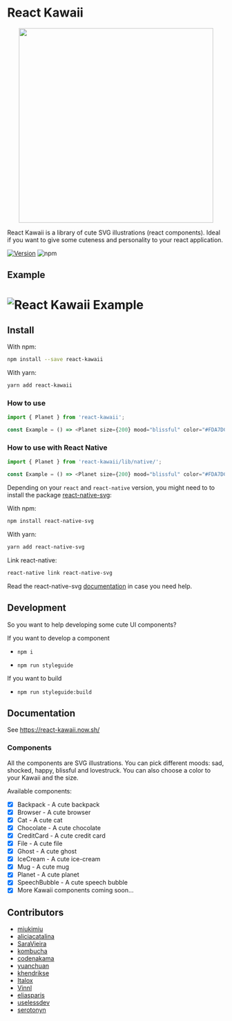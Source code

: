 # React Kawaii

<div align="center" markdown="1">
  <img src="https://raw.githubusercontent.com/miukimiu/react-kawaii/master/docs/images/react-kawaii-logo%402x.png" width="450">
</div>

React Kawaii is a library of cute SVG illustrations (react components). Ideal if you want to give some cuteness and personality to your react application.

[![Version](https://img.shields.io/npm/v/react-kawaii.svg?style=flat-square)](https://www.npmjs.com/package/react-kawaii)
![npm](https://img.shields.io/npm/dt/react-kawaii.svg)

## Example

# ![React Kawaii Example](https://github.com/miukimiu/react-kawaii/blob/master/docs/images/react-kawaii-example.gif?raw=true)

## Install

With npm:

```sh
npm install --save react-kawaii
```

With yarn:

```sh
yarn add react-kawaii
```

### How to use

```javascript
import { Planet } from 'react-kawaii';

const Example = () => <Planet size={200} mood="blissful" color="#FDA7DC" />;
```

### How to use with React Native

```javascript
import { Planet } from 'react-kawaii/lib/native/';

const Example = () => <Planet size={200} mood="blissful" color="#FDA7DC" />;
```

Depending on your `react` and `react-native` version, you might need to to install the package
[react-native-svg](https://github.com/react-native-community/react-native-svg):

With npm:

```sh
npm install react-native-svg
```

With yarn:

```sh
yarn add react-native-svg
```

Link react-native:

```sh
react-native link react-native-svg
```

Read the react-native-svg [documentation](https://github.com/react-native-community/react-native-svg) in case you need help.

## Development

So you want to help developing some cute UI components?

If you want to develop a component

- `npm i`

- `npm run styleguide`

If you want to build

- `npm run styleguide:build`

## Documentation

See https://react-kawaii.now.sh/

### Components

All the components are SVG illustrations. You can pick different moods: sad, shocked, happy, blissful and lovestruck. You can also choose a color to your Kawaii and the size.

Available components:

- [x] Backpack - A cute backpack
- [x] Browser - A cute browser
- [x] Cat - A cute cat
- [x] Chocolate - A cute chocolate
- [x] CreditCard - A cute credit card
- [x] File - A cute file
- [x] Ghost - A cute ghost
- [x] IceCream - A cute ice-cream
- [x] Mug - A cute mug
- [x] Planet - A cute planet
- [x] SpeechBubble - A cute speech bubble
- [x] More Kawaii components coming soon...

## Contributors

- [miukimiu](https://github.com/miukimiu)
- [aliciacatalina](https://github.com/aliciacatalina)
- [SaraVieira](https://github.com/SaraVieira)
- [kombucha](https://github.com/kombucha)
- [codenakama](https://github.com/codenakama)
- [yuanchuan](https://github.com/yuanchuan)
- [khendrikse](https://github.com/khendrikse)
- [Italox](https://github.com/Italox)
- [Vinnl](https://github.com/Vinnl)
- [eliasparis](https://github.com/eliasparis)
- [uselessdev](https://github.com/uselessdev)
- [serotonyn](https://github.com/serotonyn)
